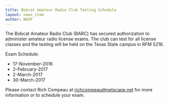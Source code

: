 ```yaml
---
title: Bobcat Amateur Radio Club Testing Schedule
layout: news_item
author: NK5P
---
```


The Bobcat Amateur Radio Club (BARC) has secured authorization to administer amateur radio license
exams.  The club can test for all license classes and the testing will be held on the Texas State
campus in RFM 5216.

Exam Schedule:

* 17-November-2016
* 2-February-2017
* 2-March-2017
* 30-March-2017

Please contact Rich Compeau at <a
href='mai&#108;to&#58;&#37;72ic&#37;68compea%7&#53;%40netsc&#37;&#54;&#49;pe%2E&#110;e&#116;'>r&#105;&#99;hc&#111;mp&#101;au&#64;n&#101;t&#115;&#99;ape&#46;net</a>
for more information or to schedule your exam. 






